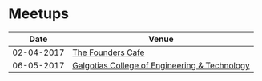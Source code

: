 # Meetups
|Date|Venue|
|-----|-----|
|02-04-2017| [The Founders Cafe](../../../tree/master/Meetups/02-04-2017/README.md)|
|06-05-2017| [Galgotias College of Engineering & Technology](/SDIoT_Events/Meetups/06-05-2017/Readme.md)
